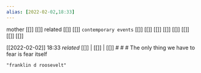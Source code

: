 ```yaml
---
alias: [2022-02-02,18:33]
---
```

 mother [[]] [[]]
 related [[]] [[]]
 `contemporary events` [[]] [[]] [[]] [[]] [[]] [[]] [[]] [[]]

[[2022-02-02]] 18:33 _related_ [[]] | [[]] | [[]] # # #
The only thing we have to fear is fear itself
```query
"franklin d roosevelt"
```